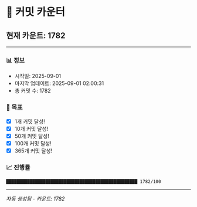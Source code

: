 # 🔢 커밋 카운터

## 현재 카운트: 1782

---

### 📊 정보
- 시작일: 2025-09-01
- 마지막 업데이트: 2025-09-01 02:00:31
- 총 커밋 수: 1782

### 🎯 목표
- [x] 1개 커밋 달성!
- [x] 10개 커밋 달성!
- [x] 50개 커밋 달성!
- [x] 100개 커밋 달성!
- [x] 365개 커밋 달성!

### 📈 진행률
```
██████████████████████████████████████████████████ 1782/100
```

---
*자동 생성됨 - 카운트: 1782*
